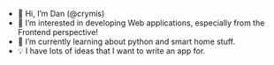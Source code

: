- 👋 Hi, I’m Dan (@crymis)
- 👀 I’m interested in developing Web applications, especially from the Frontend perspective!
- 🌱 I’m currently learning about python and smart home stuff.
- 💡 I have lots of ideas that I want to write an app for.

<!---
crymis/crymis is a ✨ special ✨ repository because its `README.md` (this file) appears on your GitHub profile.
You can click the Preview link to take a look at your changes.
--->
